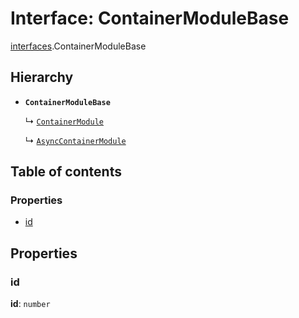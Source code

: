 # Interface: ContainerModuleBase

[interfaces](/en/auto-docs/fixed-layout-editor/modules/interfaces.md).ContainerModuleBase

## Hierarchy

* **`ContainerModuleBase`**

  ↳ [`ContainerModule`](/en/auto-docs/fixed-layout-editor/interfaces/interfaces.ContainerModule.md)

  ↳ [`AsyncContainerModule`](/en/auto-docs/fixed-layout-editor/interfaces/interfaces.AsyncContainerModule.md)

## Table of contents

### Properties

* [id](/en/auto-docs/fixed-layout-editor/interfaces/interfaces.ContainerModuleBase.md#id)

## Properties

### id

**id**: `number`
